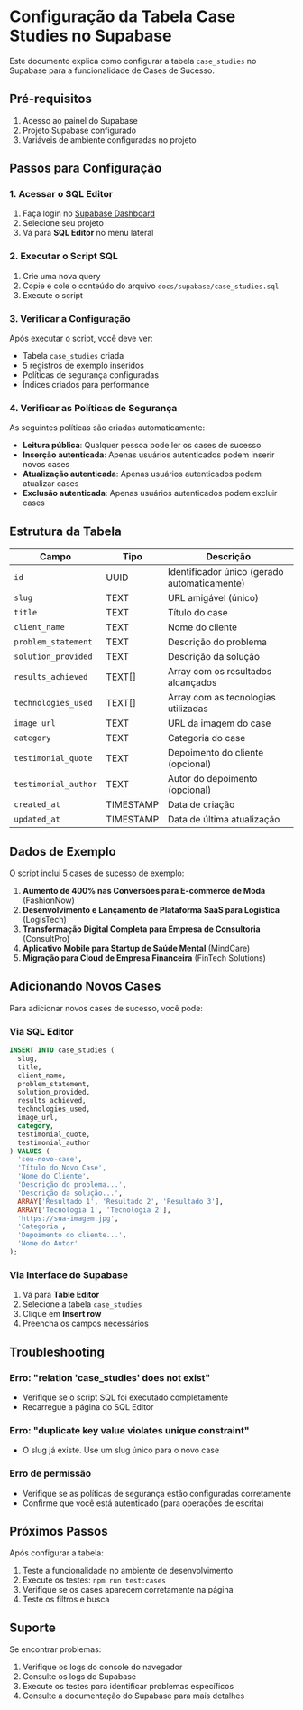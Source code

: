 # Configuração da Tabela Case Studies no Supabase

Este documento explica como configurar a tabela `case_studies` no Supabase para a funcionalidade de Cases de Sucesso.

## Pré-requisitos

1. Acesso ao painel do Supabase
2. Projeto Supabase configurado
3. Variáveis de ambiente configuradas no projeto

## Passos para Configuração

### 1. Acessar o SQL Editor

1. Faça login no [Supabase Dashboard](https://app.supabase.com)
2. Selecione seu projeto
3. Vá para **SQL Editor** no menu lateral

### 2. Executar o Script SQL

1. Crie uma nova query
2. Copie e cole o conteúdo do arquivo `docs/supabase/case_studies.sql`
3. Execute o script

### 3. Verificar a Configuração

Após executar o script, você deve ver:

- Tabela `case_studies` criada
- 5 registros de exemplo inseridos
- Políticas de segurança configuradas
- Índices criados para performance

### 4. Verificar as Políticas de Segurança

As seguintes políticas são criadas automaticamente:

- **Leitura pública**: Qualquer pessoa pode ler os cases de sucesso
- **Inserção autenticada**: Apenas usuários autenticados podem inserir novos cases
- **Atualização autenticada**: Apenas usuários autenticados podem atualizar cases
- **Exclusão autenticada**: Apenas usuários autenticados podem excluir cases

## Estrutura da Tabela

| Campo | Tipo | Descrição |
|-------|------|-----------|
| `id` | UUID | Identificador único (gerado automaticamente) |
| `slug` | TEXT | URL amigável (único) |
| `title` | TEXT | Título do case |
| `client_name` | TEXT | Nome do cliente |
| `problem_statement` | TEXT | Descrição do problema |
| `solution_provided` | TEXT | Descrição da solução |
| `results_achieved` | TEXT[] | Array com os resultados alcançados |
| `technologies_used` | TEXT[] | Array com as tecnologias utilizadas |
| `image_url` | TEXT | URL da imagem do case |
| `category` | TEXT | Categoria do case |
| `testimonial_quote` | TEXT | Depoimento do cliente (opcional) |
| `testimonial_author` | TEXT | Autor do depoimento (opcional) |
| `created_at` | TIMESTAMP | Data de criação |
| `updated_at` | TIMESTAMP | Data de última atualização |

## Dados de Exemplo

O script inclui 5 cases de sucesso de exemplo:

1. **Aumento de 400% nas Conversões para E-commerce de Moda** (FashionNow)
2. **Desenvolvimento e Lançamento de Plataforma SaaS para Logística** (LogisTech)
3. **Transformação Digital Completa para Empresa de Consultoria** (ConsultPro)
4. **Aplicativo Mobile para Startup de Saúde Mental** (MindCare)
5. **Migração para Cloud de Empresa Financeira** (FinTech Solutions)

## Adicionando Novos Cases

Para adicionar novos cases de sucesso, você pode:

### Via SQL Editor
```sql
INSERT INTO case_studies (
  slug,
  title,
  client_name,
  problem_statement,
  solution_provided,
  results_achieved,
  technologies_used,
  image_url,
  category,
  testimonial_quote,
  testimonial_author
) VALUES (
  'seu-novo-case',
  'Título do Novo Case',
  'Nome do Cliente',
  'Descrição do problema...',
  'Descrição da solução...',
  ARRAY['Resultado 1', 'Resultado 2', 'Resultado 3'],
  ARRAY['Tecnologia 1', 'Tecnologia 2'],
  'https://sua-imagem.jpg',
  'Categoria',
  'Depoimento do cliente...',
  'Nome do Autor'
);
```

### Via Interface do Supabase
1. Vá para **Table Editor**
2. Selecione a tabela `case_studies`
3. Clique em **Insert row**
4. Preencha os campos necessários

## Troubleshooting

### Erro: "relation 'case_studies' does not exist"
- Verifique se o script SQL foi executado completamente
- Recarregue a página do SQL Editor

### Erro: "duplicate key value violates unique constraint"
- O slug já existe. Use um slug único para o novo case

### Erro de permissão
- Verifique se as políticas de segurança estão configuradas corretamente
- Confirme que você está autenticado (para operações de escrita)

## Próximos Passos

Após configurar a tabela:

1. Teste a funcionalidade no ambiente de desenvolvimento
2. Execute os testes: `npm run test:cases`
3. Verifique se os cases aparecem corretamente na página
4. Teste os filtros e busca

## Suporte

Se encontrar problemas:

1. Verifique os logs do console do navegador
2. Consulte os logs do Supabase
3. Execute os testes para identificar problemas específicos
4. Consulte a documentação do Supabase para mais detalhes 